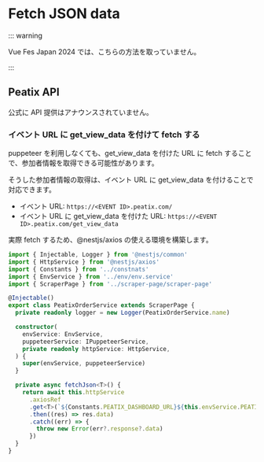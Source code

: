 # Fetch JSON data

::: warning

Vue Fes Japan 2024 では、こちらの方法を取っていません。

:::

## Peatix API

公式に API 提供はアナウンスされていません。

### イベント URL に get_view_data を付けて fetch する

puppeteer を利用しなくても、get_view_data を付けた URL に fetch することで、参加者情報を取得できる可能性があります。

そうした参加者情報の取得は、イベント URL に get_view_data を付けることで対応できます。

- イベント URL: `https://<EVENT ID>.peatix.com/`
- イベント URL に get_view_data を付けた URL: `https://<EVENT ID>.peatix.com/get_view_data`

実際 fetch するため、@nestjs/axios の使える環境を構築します。

```ts
import { Injectable, Logger } from '@nestjs/common'
import { HttpService } from '@nestjs/axios'
import { Constants } from '../constnats'
import { EnvService } from '../env/env.service'
import { ScraperPage } from '../scraper-page/scraper-page'

@Injectable()
export class PeatixOrderService extends ScraperPage {
  private readonly logger = new Logger(PeatixOrderService.name)

  constructor(
    envService: EnvService,
    puppeteerService: IPuppeteerService,
    private readonly httpService: HttpService,
  ) {
    super(envService, puppeteerService)
  }

  private async fetchJson<T>() {
    return await this.httpService
      .axiosRef
      .get<T>(`${Constants.PEATIX_DASHBOARD_URL}${this.envService.PEATIX_EVENT_ID}/get_view_data`)
      .then((res) => res.data)
      .catch((err) => {
        throw new Error(err?.response?.data)
      })
  }
}
```
